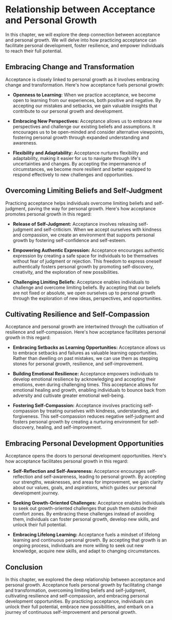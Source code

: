 Relationship between Acceptance and Personal Growth
==============================================================

In this chapter, we will explore the deep connection between acceptance and personal growth. We will delve into how practicing acceptance can facilitate personal development, foster resilience, and empower individuals to reach their full potential.

Embracing Change and Transformation
-----------------------------------

Acceptance is closely linked to personal growth as it involves embracing change and transformation. Here's how acceptance fuels personal growth:

* **Openness to Learning:** When we practice acceptance, we become open to learning from our experiences, both positive and negative. By accepting our mistakes and setbacks, we gain valuable insights that contribute to our personal growth and development.

* **Embracing New Perspectives:** Acceptance allows us to embrace new perspectives and challenge our existing beliefs and assumptions. It encourages us to be open-minded and consider alternative viewpoints, fostering personal growth through expanded understanding and awareness.

* **Flexibility and Adaptability:** Acceptance nurtures flexibility and adaptability, making it easier for us to navigate through life's uncertainties and changes. By accepting the impermanence of circumstances, we become more resilient and better equipped to respond effectively to new challenges and opportunities.

Overcoming Limiting Beliefs and Self-Judgment
---------------------------------------------

Practicing acceptance helps individuals overcome limiting beliefs and self-judgment, paving the way for personal growth. Here's how acceptance promotes personal growth in this regard:

* **Release of Self-Judgment:** Acceptance involves releasing self-judgment and self-criticism. When we accept ourselves with kindness and compassion, we create an environment that supports personal growth by fostering self-confidence and self-esteem.

* **Empowering Authentic Expression:** Acceptance encourages authentic expression by creating a safe space for individuals to be themselves without fear of judgment or rejection. This freedom to express oneself authentically fosters personal growth by promoting self-discovery, creativity, and the exploration of new possibilities.

* **Challenging Limiting Beliefs:** Acceptance enables individuals to challenge and overcome limiting beliefs. By accepting that our beliefs are not fixed or absolute, we open ourselves up to personal growth through the exploration of new ideas, perspectives, and opportunities.

Cultivating Resilience and Self-Compassion
------------------------------------------

Acceptance and personal growth are intertwined through the cultivation of resilience and self-compassion. Here's how acceptance facilitates personal growth in this regard:

* **Embracing Setbacks as Learning Opportunities:** Acceptance allows us to embrace setbacks and failures as valuable learning opportunities. Rather than dwelling on past mistakes, we can use them as stepping stones for personal growth, resilience, and self-improvement.

* **Building Emotional Resilience:** Acceptance empowers individuals to develop emotional resilience by acknowledging and accepting their emotions, even during challenging times. This acceptance allows for emotional healing and growth, enabling individuals to bounce back from adversity and cultivate greater emotional well-being.

* **Fostering Self-Compassion:** Acceptance involves practicing self-compassion by treating ourselves with kindness, understanding, and forgiveness. This self-compassion reduces negative self-judgment and fosters personal growth by creating a nurturing environment for self-discovery, healing, and self-improvement.

Embracing Personal Development Opportunities
--------------------------------------------

Acceptance opens the doors to personal development opportunities. Here's how acceptance facilitates personal growth in this regard:

* **Self-Reflection and Self-Awareness:** Acceptance encourages self-reflection and self-awareness, leading to personal growth. By accepting our strengths, weaknesses, and areas for improvement, we gain clarity about our values, goals, and aspirations, which guides our personal development journey.

* **Seeking Growth-Oriented Challenges:** Acceptance enables individuals to seek out growth-oriented challenges that push them outside their comfort zones. By embracing these challenges instead of avoiding them, individuals can foster personal growth, develop new skills, and unlock their full potential.

* **Embracing Lifelong Learning:** Acceptance fuels a mindset of lifelong learning and continuous personal growth. By accepting that growth is an ongoing process, individuals are more willing to seek out new knowledge, acquire new skills, and adapt to changing circumstances.

Conclusion
----------

In this chapter, we explored the deep relationship between acceptance and personal growth. Acceptance fuels personal growth by facilitating change and transformation, overcoming limiting beliefs and self-judgment, cultivating resilience and self-compassion, and embracing personal development opportunities. By practicing acceptance, individuals can unlock their full potential, embrace new possibilities, and embark on a journey of continuous self-improvement and personal growth.
